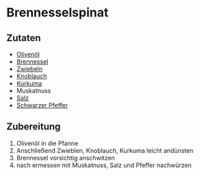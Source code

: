 # Brennesselspinat
## Zutaten
- [Olivenöl](../Stoffe/Rohstoffe/Olivenöl.md#Olivenöl)
- [Brennessel](../Stoffe/Rohstoffe/Brennessel.md#Brennessel)
- [Zwiebeln](../Stoffe/Rohstoffe/Zwiebel.md#Zwiebeln)
- [Knoblauch](../Stoffe/Rohstoffe/Knoblauch.md#Knoblauch)
- [Kurkuma](../Stoffe/Rohstoffe/Kurkuma.md#Kurkuma)
- Muskatnuss
- [Salz](../Stoffe/Rohstoffe/Salze/Salz.md#Salz)
- [Schwarzer Pfeffer](../Stoffe/Rohstoffe/Schwarzer%20Pfeffer.md#Schwarzer%20Pfeffer)

## Zubereitung
1. Olivenöl in die Pfanne
2. Anschließend Zwieblen, Knoblauch, Kurkuma leicht andünsten
3. Brennessel vorsichtig anschwitzen
4. nach ermessen mit Muskatnuss, Salz und Pfeffer nachwürzen